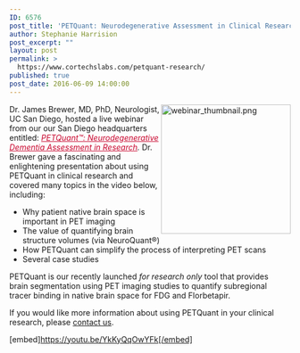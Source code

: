 ```yaml
---
ID: 6576
post_title: 'PETQuant: Neurodegenerative Assessment in Clinical Research'
author: Stephanie Harrision
post_excerpt: ""
layout: post
permalink: >
  https://www.cortechslabs.com/petquant-research/
published: true
post_date: 2016-06-09 14:00:00
---
```

<a href="http://www.cortechslabs.com/petquant-webinar-recording/"><img style="width: 232px; float: right;" src="https://www.cortechslabs.com/wp-content/uploads/2017/02/webinar_thumbnail.png?t=1486616743416&amp;width=232&amp;name=webinar_thumbnail.png" alt="webinar_thumbnail.png" width="232" /></a>Dr. James Brewer, MD, PhD, Neurologist, UC San Diego, hosted a live webinar from our our San Diego headquarters entitled: <em><span style="color: #c8042c;"><a style="color: #c8042c;" href="http://www.cortechslabs.com/petquant-webinar-recording/">PETQuant™: Neurodegenerative Dementia Assessment in Research</a></span>. </em>Dr. Brewer gave a fascinating and enlightening presentation about using PETQuant in clinical research and covered many topics in the video below, including:
<ul>
 	<li>Why patient native brain space is important in PET imaging</li>
 	<li>The value of quantifying brain structure volumes (via NeuroQuant®)</li>
 	<li>How PETQuant can simplify the process of interpreting PET scans</li>
 	<li>Several case studies</li>
</ul>
<span class="hs_cos_wrapper hs_cos_wrapper_meta_field hs_cos_wrapper_type_rich_text">PETQuant is our recently launched <em>for research only</em> tool that provides brain segmentation using PET imaging studies to quantify subregional tracer binding in native brain space for FDG and Florbetapir.</span>

<span class="hs_cos_wrapper hs_cos_wrapper_meta_field hs_cos_wrapper_type_rich_text">If you would like more information about using PETQuant in your clinical research, please <a href="https://www.cortechslabs.com/contact/">contact us</a>.</span>

[embed]https://youtu.be/YkKyQqOwYFk[/embed]